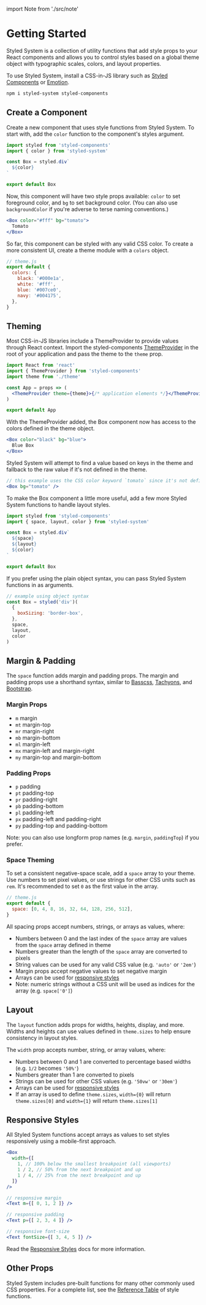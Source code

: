 import Note from './src/note'

# Getting Started

Styled System is a collection of utility functions that add style props
to your React components
and allows you to control styles based on a global theme object
with typographic scales, colors, and layout properties.

To use Styled System, install a CSS-in-JS library such as [Styled Components][] or [Emotion][].

```sh
npm i styled-system styled-components
```

## Create a Component

Create a new component that uses style functions from Styled System.
To start with, add the `color` function to the component's styles argument.

```javascript
import styled from 'styled-components'
import { color } from 'styled-system'

const Box = styled.div`
  ${color}
`

export default Box
```

Now, this component will have two style props available: `color` to set foreground color, and `bg` to set background color.
(You can also use `backgroundColor` if you're adverse to terse naming conventions.)

```jsx
<Box color="#fff" bg="tomato">
  Tomato
</Box>
```

So far, this component can be styled with any valid CSS color.
To create a more consistent UI, create a theme module with a `colors` object.

```js
// theme.js
export default {
  colors: {
    black: '#000e1a',
    white: '#fff',
    blue: '#007ce0',
    navy: '#004175',
  },
}
```

## Theming

Most CSS-in-JS libraries include a ThemeProvider to provide values through React context.
Import the styled-components [ThemeProvider][] in the root of your application and pass the theme to the `theme` prop.

```jsx
import React from 'react'
import { ThemeProvider } from 'styled-components'
import theme from './theme'

const App = props => (
  <ThemeProvider theme={theme}>{/* application elements */}</ThemeProvider>
)

export default App
```

[themeprovider]: https://www.styled-components.com/docs/advanced#theming

With the ThemeProvider added, the Box component now has access to the colors defined in the theme object.

```jsx
<Box color="black" bg="blue">
  Blue Box
</Box>
```

Styled System will attempt to find a value based on keys in the theme and fallback to the raw value if it's not defined in the theme.

```jsx
// this example uses the CSS color keyword `tomato` since it's not defined in the theme
<Box bg="tomato" />
```

To make the Box component a little more useful, add a few more Styled System functions
to handle layout styles.

```jsx
import styled from 'styled-components'
import { space, layout, color } from 'styled-system'

const Box = styled.div`
  ${space}
  ${layout}
  ${color}
`

export default Box
```

If you prefer using the plain object syntax, you can pass Styled System functions in as arguments.

```js
// example using object syntax
const Box = styled('div')(
  {
    boxSizing: 'border-box',
  },
  space,
  layout,
  color
)
```

## Margin & Padding

The `space` function adds margin and padding props.
The margin and padding props use a shorthand syntax, similar to
[Basscss][basscss], [Tachyons][tachyons], and [Bootstrap][bootstrap].

[basscss]: http://basscss.com/#basscss-margin
[tachyons]: http://tachyons.io/docs/layout/spacing/
[bootstrap]: https://getbootstrap.com/docs/4.1/utilities/spacing/

### Margin Props

- `m` margin
- `mt` margin-top
- `mr` margin-right
- `mb` margin-bottom
- `ml` margin-left
- `mx` margin-left and margin-right
- `my` margin-top and margin-bottom

### Padding Props

- `p` padding
- `pt` padding-top
- `pr` padding-right
- `pb` padding-bottom
- `pl` padding-left
- `px` padding-left and padding-right
- `py` padding-top and padding-bottom

<Note>

Note: you can also use longform prop names (e.g. `margin`, `paddingTop`) if you prefer.

</Note>

### Space Theming

To set a consistent negative-space scale, add a `space` array to your theme.
Use numbers to set pixel values, or use strings for other CSS units such as `rem`.
It's recommended to set `0` as the first value in the array.

```js
// theme.js
export default {
  space: [0, 4, 8, 16, 32, 64, 128, 256, 512],
}
```

All spacing props accept numbers, strings, or arrays as values, where:

- Numbers between 0 and the last index of the `space` array are values from the `space` array defined in theme
- Numbers greater than the length of the `space` array are converted to pixels
- String values can be used for any valid CSS value (e.g. `'auto'` or `'2em'`)
- Margin props accept negative values to set negative margin
- Arrays can be used for [responsive styles](#responsive-styles)
- Note: numeric strings without a CSS unit will be used as indices for the array (e.g. `space['0']`)

## Layout

The `layout` function adds props for widths, heights, display, and more.
Widths and heights can use values defined in `theme.sizes` to help ensure consistency in layout styles.

The `width` prop accepts number, string, or array values, where:

- Numbers between 0 and 1 are converted to percentage based widths (e.g. `1/2` becomes `'50%'`)
- Numbers greater than 1 are converted to pixels
- Strings can be used for other CSS values (e.g. `'50vw'` or `'30em'`)
- Arrays can be used for [responsive styles](#responsive-styles)
- If an array is used to define `theme.sizes`, `width={0}` will return `theme.sizes[0]` and `width={1}` will return `theme.sizes[1]`

## Responsive Styles

All Styled System functions accept arrays as values to set styles responsively using a mobile-first approach.

```jsx
<Box
  width={[
    1, // 100% below the smallest breakpoint (all viewports)
    1 / 2, // 50% from the next breakpoint and up
    1 / 4, // 25% from the next breakpoint and up
  ]}
/>
```

```jsx
// responsive margin
<Text m={[ 0, 1, 2 ]} />

// responsive padding
<Text p={[ 2, 3, 4 ]} />

// responsive font-size
<Text fontSize={[ 3, 4, 5 ]} />
```

Read the [Responsive Styles][] docs for more information.

## Other Props

Styled System includes pre-built functions for many other commonly used CSS properties.
For a complete list, see the [Reference Table][] of style functions.

[styled components]: https://github.com/styled-components/styled-components
[emotion]: https://github.com/emotion-js/emotion
[responsive styles]: /responsive-styles
[reference table]: /table
